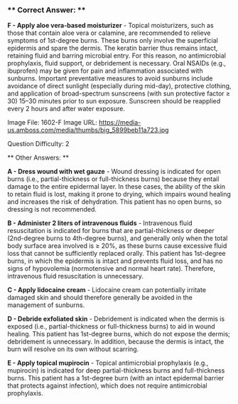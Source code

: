 ### ** Correct Answer: **

**F - Apply aloe vera-based moisturizer** - Topical moisturizers, such as those that contain aloe vera or calamine, are recommended to relieve symptoms of 1st-degree burns. These burns only involve the superficial epidermis and spare the dermis. The keratin barrier thus remains intact, retaining fluid and barring microbial entry. For this reason, no antimicrobial prophylaxis, fluid support, or debridement is necessary. Oral NSAIDs (e.g., ibuprofen) may be given for pain and inflammation associated with sunburns. Important preventative measures to avoid sunburns include avoidance of direct sunlight (especially during mid-day), protective clothing, and application of broad-spectrum sunscreens (with sun protective factor ≥ 30) 15–30 minutes prior to sun exposure. Sunscreen should be reapplied every 2 hours and after water exposure.

Image File: 1602-F
Image URL: https://media-us.amboss.com/media/thumbs/big_5899beb11a723.jpg

Question Difficulty: 2

** Other Answers: **

**A - Dress wound with wet gauze** - Wound dressing is indicated for open burns (i.e., partial-thickness or full-thickness burns) because they entail damage to the entire epidermal layer. In these cases, the ability of the skin to retain fluid is lost, making it prone to drying, which impairs wound healing and increases the risk of dehydration. This patient has no open burns, so dressing is not recommended.

**B - Administer 2 liters of intravenous fluids** - Intravenous fluid resuscitation is indicated for burns that are partial-thickness or deeper (2nd-degree burns to 4th-degree burns), and generally only when the total body surface area involved is ≥ 20%, as these burns cause excessive fluid loss that cannot be sufficiently replaced orally. This patient has 1st-degree burns, in which the epidermis is intact and prevents fluid loss, and has no signs of hypovolemia (normotensive and normal heart rate). Therefore, intravenous fluid resuscitation is unnecessary.

**C - Apply lidocaine cream** - Lidocaine cream can potentially irritate damaged skin and should therefore generally be avoided in the management of sunburns.

**D - Debride exfoliated skin** - Debridement is indicated when the dermis is exposed (i.e., partial-thickness or full-thickness burns) to aid in wound healing. This patient has 1st-degree burns, which do not expose the dermis; debridement is unnecessary. In addition, because the dermis is intact, the burn will resolve on its own without scarring.

**E - Apply topical mupirocin** - Topical antimicrobial prophylaxis (e.g., mupirocin) is indicated for deep partial-thickness burns and full-thickness burns. This patient has a 1st-degree burn (with an intact epidermal barrier that protects against infection), which does not require antimicrobial prophylaxis.

